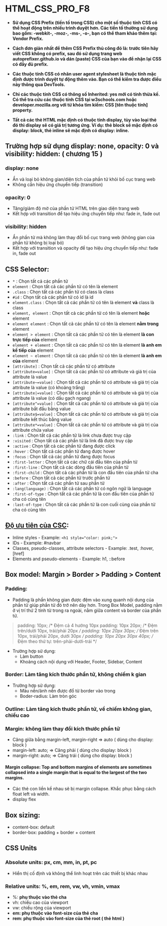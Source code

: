 # HTML_CSS_PRO_F8

- **Sử dụng CSS Prefix (tiền tố trong CSS) cho một số thuộc tính CSS có thể hoạt động trên nhiều trình duyệt hơn. Các tiền tố thường sử dụng bao gồm: -webkit-, -moz-, -ms-, -o-, bạn có thể tham khảo thêm tại: Vendor Prefix.**

- **Cách đơn giản nhất để thêm CSS Prefix thủ công đó là: trước tiên hãy viết CSS không có prefix, sau đó sử dụng trang web autoprefixer.github.io và dán (paste) CSS của bạn vào để nhận lại CSS có đầy đủ prefix.**

- **Các thuộc tính CSS có nhãn user agent stylesheet là thuộc tính mặc định được trình duyệt tự động thêm vào. Bạn có thể kiểm tra được điều này thông qua DevTools.**

- **Chỉ các thuộc tính CSS có thông số Inherited: yes mới có tính thừa kế. Có thể tra cứu các thuộc tính CSS tại w3schools.com hoặc developer.mozilla.org với từ khóa tìm kiếm: CSS [tên thuộc tính] property.**

- **Tất cả các thẻ HTML mặc định có thuộc tính display, tùy vào loại thẻ đó thì display sẽ có giá trị tương ứng. Ví dụ: thẻ block sẽ mặc định có display: block, thẻ inline sẽ mặc định có display: inline.**

## Trường hợp sử dụng display: none, opacity: 0 và visibility: hidden: ( chương 15 )

### display: none
- Ẩn và loại bỏ không gian/diện tích của phần tử khỏi bố cục trang web
- Không cần hiệu ứng chuyển tiếp (transition)

### opacity: 0
- Tăng/giảm độ mờ của phần tử HTML trên giao diện trang web
- Kết hợp với transition để tạo hiệu ứng chuyển tiếp như: fade in, fade out

### visibility: hidden
- Ẩn phần tử mà không làm thay đổi bố cục trang web (không gian của phần tử không bị loại bỏ)
- Kết hợp với transition và opacity để tạo hiệu ứng chuyển tiếp như: fade in, fade out


## CSS Selector:
- ```*``` : Chọn tất cả các phần tử
- ```element``` : Chọn tất cả các phần tử có tên là element
- ```.class``` : Chọn tất cả các phần tử có class là class
- ```#id``` : Chọn tất cả các phần tử có id là id
- ```element.class``` : Chọn tất cả các phần tử có tên là element **và** class là class
- ```element, element``` : Chọn tất cả các phần tử có tên là element **hoặc** element
- ```element element``` : Chọn tất cả các phần tử có tên là element **nằm trong** element
- ```element > element``` : Chọn tất cả các phần tử có tên là element **là con trực tiếp của** element
- ```element + element``` : Chọn tất cả các phần tử có tên là element **là anh em kế tiếp của** element
- ```element ~ element``` : Chọn tất cả các phần tử có tên là element **là anh em của** element
- ```[attribute]``` : Chọn tất cả các phần tử có attribute
- ```[attribute=value]``` : Chọn tất cả các phần tử có attribute và giá trị của attribute là value
- ```[attribute~=value]``` : Chọn tất cả các phần tử có attribute và giá trị của attribute là value (có khoảng trắng)
- ```[attribute|=value]``` : Chọn tất cả các phần tử có attribute và giá trị của attribute là value (có dấu gạch ngang)
- ```[attribute^=value]``` : Chọn tất cả các phần tử có attribute và giá trị của attribute bắt đầu bằng value
- ```[attribute$=value]``` : Chọn tất cả các phần tử có attribute và giá trị của attribute kết thúc bằng value
- ```[attribute*=value]``` : Chọn tất cả các phần tử có attribute và giá trị của attribute chứa value
- ```:link``` : Chọn tất cả các phần tử là link chưa được truy cập
- ```:visited``` : Chọn tất cả các phần tử là link đã được truy cập
- ```:active``` : Chọn tất cả các phần tử đang được click
- ```:hover``` : Chọn tất cả các phần tử đang được hover
- ```:focus``` : Chọn tất cả các phần tử đang được focus
- ```:first-letter``` : Chọn tất cả các chữ cái đầu tiên của phần tử
- ```:first-line``` : Chọn tất cả các dòng đầu tiên của phần tử
- ```:first-child``` : Chọn tất cả các phần tử là con đầu tiên của phần tử cha
- ```:before``` : Chọn tất cả các phần tử trước phần tử
- ```:after``` : Chọn tất cả các phần tử sau phần tử
- ```:lang(language)``` : Chọn tất cả các phần tử có ngôn ngữ là language
- ```:first-of-type``` : Chọn tất cả các phần tử là con đầu tiên của phần tử cha có cùng tên
- ```:last-of-type``` : Chọn tất cả các phần tử là con cuối cùng của phần tử cha có cùng tên


## [Độ ưu tiên của CSC](https://www.w3schools.com/css/css_specificity.asp):
- Inline styles - Example: ``<h1 style="color: pink;">``
- IDs - Example: #navbar
- Classes, pseudo-classes, attribute selectors - Example: .test, :hover, [href]
- Elements and pseudo-elements - Example: h1, ::before


## Box model: Margin > Border > Padding > Content
### Padding:

- Padding là phần không gian được đệm vào xung quanh nội dung của phần tử giúp phần tử đó trở nên dày hơn. Trong Box Model, padding nằm ở vị trí thứ 2 tính từ trong ra ngoài, nằm giữa content và border của phần tử.
> padding: 10px; /* Đệm cả 4 hướng 10px 
> padding: 10px 20px; /* Đệm trên/dưới 10px, trái/phải 20px */
> padding: 10px 20px 30px; /* Đệm trên 10px, trái/phải 20px, dưới 30px */
> padding: 10px 20px 30px 40px; /* Đệm theo thứ tự: trên-phải-dưới-trái */

- Trường hợp sử dụng:
    - Làm button
    - Khoảng cách nội dụng với Header, Footer, Sidebar, Content


### Border: Làm tăng kích thước phần tử, không chiếm k gian

- Trường hợp sử dụng: 
    - Màu nền/ảnh nền được đổ từ border vào trong
    - Boder-radius: Làm tròn góc

### Outline: Làm tăng kích thước phần tử, về chiếm không gian, chiều cao

### Margin: không làm thay đổi kích thước phần tử
- Căng giữa bằng margin-left, margin-right => auto ( dùng cho display: block )
- margin-left: auto; => Căng phải ( dùng cho display: block )
- margin-right: auto; => Căng trái ( dùng cho display: block )

#### Margin collapse: Top and bottom margins of elements are sometimes collapsed into a single margin that is equal to the largest of the two margins.

- Các thẻ con liền kề nhau sẽ bị margin collapse. Khắc phục bằng cách float left và width.
- display flex


## Box sizing:
- content-box: default
- border-box: padding + border + content

## CSS Units
### Absolute units: **px**, cm, mm, in, pt, pc
- Hiển thị cố định và không thể linh hoạt trên các thiết bị khác nhau 

### Relative units: %, em, rem, vw, vh, vmin, vmax
- %: **phụ thuộc vào thẻ cha**
- vh: chiều cao của viewport
- vw: chiều rộng của viewport
- **em: phụ thuộc vào font-size của thẻ cha**
- **rem: phụ thuộc vào font-size của thẻ root ( thẻ html )**